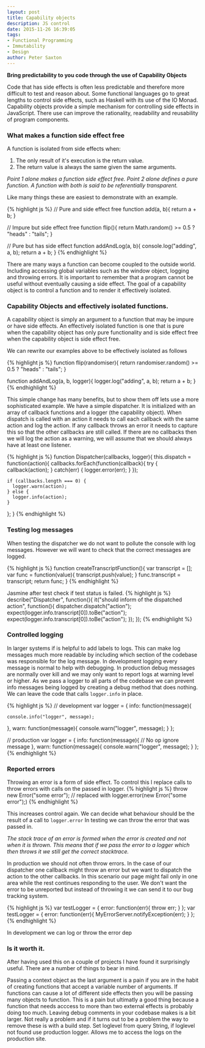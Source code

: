 ```yaml
---
layout: post
title: Capability objects
description: JS control
date: 2015-11-26 16:39:05
tags:
- Functional Programming
- Immutability
- Design
author: Peter Saxton
---
```


**Bring predictability to you code through the use of Capability Objects**

Code that has side effects is often less predictable and therefore more difficult to test and reason about.
Some functional languages go to great lengths to control side effects, such as Haskell with its use of the IO Monad.
Capability objects provide a simple mechanism for controlling side effects in JavaScript.
There use can improve the rationality, readability and reusability of program components.

### What makes a function side effect free
A function is isolated from side effects when:

  1. The only result of it's execution is the return value.
  2. The return value is always the same given the same arguments.

*Point 1 alone makes a function side effect free.
Point 2 alone defines a pure function.
A function with both is said to be referentially transparent.*

Like many things these are easiest to demonstrate with an example.

{% highlight js %}
// Pure and side effect free
function add(a, b){
  return a + b;
}

// Impure but side effect free
function flip(){
  return Math.random() >= 0.5 ? "heads" : "tails";
}

// Pure but has side effect
function addAndLog(a, b){
  console.log("adding", a, b);
  return a + b;
}
{% endhighlight %}

There are many ways a function can become coupled to the outside world.
Including accessing global variables such as the window object, logging and throwing errors.
It is important to remember that a program cannot be useful without eventually causing a side effect.
The goal of a capability object is to control a function and to render it effectively isolated.

### Capability Objects and effectively isolated functions.
A capability object is simply an argument to a function that may be impure or have side effects.
An effectively isolated function is one that is pure when the capability object has only pure functionality and is side effect free when the capability object is side effect free.

We can rewrite our examples above to be effectively isolated as follows

{% highlight js %}
function flip(randomiser){
  return randomiser.random() >= 0.5 ? "heads" : "tails";
}

function addAndLog(a, b, logger){
  logger.log("adding", a, b);
  return a + b;
}
{% endhighlight %}

This simple change has many benefits, but to show them off lets use a more sophisticated example.
We have a simple dispatcher.
It is initialized with an array of callback functions and a logger (the capability object).
When dispatch is called with an action it needs to call each callback with the same action and log the action.
If any callback throws an error it needs to capture this so that the other callbacks are still called.
If there are no callbacks then we will log the action as a warning, we will assume that we should always have at least one listener.

{% highlight js %}
function Dispatcher(callbacks, logger){
  this.dispatch = function(action){
    callbacks.forEach(function(callback){
      try {
        callback(action);
      } catch(err) {
        logger.error(err);
      }
    });

    if (callbacks.length === 0) {
      logger.warn(action);
    } else {
      logger.info(action);
    }
  };
}
{% endhighlight %}

### Testing log messages
When testing the dispatcher we do not want to pollute the console with log messages.
However we will want to check that the correct messages are logged.

{% highlight js %}
function createTranscriptFunction(){
  var transcript = [];
  var func = function(value){
    transcript.push(value);
  }
  func.transcript = transcript;
  return func;
}
{% endhighlight %}

Jasmine after test check if test status is failed.
{% highlight js %}
describe("Dispatcher", function(){
  it("should inform of the dispatched action", function(){
    dispatcher.dispatch("action");
    expect(logger.info.transcript[0]).toBe("action");
    expect(logger.info.transcript[0]).toBe("action");
  });
});
{% endhighlight %}

### Controlled logging
In larger systems if is helpful to add labels to logs.
This can make log messages much more readable by including which section of the codebase was responsible for the log message.
In development logging every message is normal to help with debugging.
In production debug messages are normally over kill and we may only want to report logs at warning level or higher.
As we pass a logger to all parts of the codebase we can prevent info messages being logged by creating a debug method that does nothing.
We can leave the code that calls `logger.info` in place.

{% highlight js %}
// development
var logger = {
  info: function(message){

    console.info("logger", message);
  },
  warn: function(message){
    console.warn("logger", message);
  }
};

// production
var logger = {
  info: function(message){
    // No op ignore message
  },
  warn: function(message){
    console.warn("logger", message);
  }
};
{% endhighlight %}


### Reported errors

Throwing an error is a form of side effect.
To control this I replace calls to throw errors with calls on the passed in logger.
{% highlight js %}
throw new Error("some error");
// replaced with
logger.error(new Error("some error");)
{% endhighlight %}

This increases control again.
We can decide what behaviour should be the result of a call to `logger.error`
In testing we can throw the error that was passed in.

*The stack trace of an error is formed when the error is created and not when it is thrown.
This means that if we pass the error to a logger which then throws it we still get the correct stacktrace.*

In production we should not often throw errors.
In the case of our dispatcher one callback might throw an error but we want to dispatch the action to the other callbacks.
In this scenario our page might fail only in one area while the rest continues responding to the user.
We don't want the error to be unreported but instead of throwing it we can send it to our bug tracking system.

{% highlight js %}
var testLogger = {
  error: function(err){
    throw err;
  }
};
var testLogger = {
  error: function(err){
    MyErrorServer.notifyException(err);
  }
};
{% endhighlight %}

In development we can log or throw the error dep

### Is it worth it.

After having used this on a couple of projects I have found it surprisingly useful.
There are a number of things to bear in mind.

Passing a context object as the last argument is a pain if you are in the habit of creating functions that
accept a variable number of arguments.
If functions can cause a lot of different side effects then you will be passing many objects to function.
This is a pain but ultimatly a good thing because a function that needs acccess to more than two external effects is probably doing too much.
Leaving debug comments in your codebase makes is a bit larger. Not really a problem and if it turns out to be a problem the way to remove these is with a build step.
Set loglevel from query String, if loglevel not found use production logger.
Allows me to access the logs on the production site.
